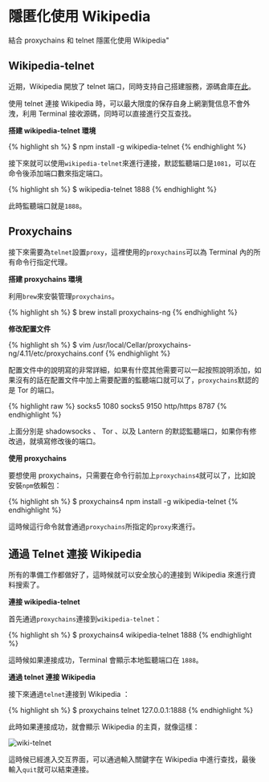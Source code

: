 # 隱匿化使用 Wikipedia 

結合 proxychains 和 telnet 隱匿化使用 Wikipedia"

## Wikipedia-telnet

近期，Wikipedia 開放了 telnet 端口，同時支持自己搭建服務，源碼倉庫[在此](https://github.com/)。

使用 telnet 連接 Wikipedia 時，可以最大限度的保存自身上網瀏覽信息不會外洩，利用 Terminal 接收源碼，同時可以直接進行交互查找。

**搭建 wikipedia-telnet 環境**

{% highlight sh %}
$ npm install -g wikipedia-telnet
{% endhighlight %}

接下來就可以使用`wikipedia-telnet`來進行連接，默認監聽端口是`1081`，可以在命令後添加端口數來指定端口。

{% highlight sh %}
$ wikipedia-telnet 1888
{% endhighlight %}

此時監聽端口就是`1888`。

## Proxychains

接下來需要為`telnet`設置`proxy`，這裡使用的`proxychains`可以為 Terminal 內的所有命令行指定代理。

**搭建 proxychains 環境**

利用`brew`來安裝管理`proxychains`。

{% highlight sh %}
$ brew install proxychains-ng
{% endhighlight %}

**修改配置文件**

{% highlight sh %}
$ vim /usr/local/Cellar/proxychains-ng/4.11/etc/proxychains.conf
{% endhighlight %}

配置文件中的說明寫的非常詳細，如果有什麼其他需要可以一起按照說明添加，如果沒有的話在配置文件中加上需要配置的監聽端口就可以了，`proxychains`默認的是 Tor 的端口。

{% highlight raw %}
socks5 1080
socks5 9150
http/https 8787
{% endhighlight %}

上面分別是 shadowsocks 、 Tor 、以及 Lantern 的默認監聽端口，如果你有修改過，就填寫修改後的端口。

**使用 proxychains**

要想使用 proxychains，只需要在命令行前加上`proxychains4`就可以了，比如說安裝`npm`依賴包：

{% highlight sh %}
$ proxychains4 npm install -g wikipedia-telnet
{% endhighlight %}

這時候這行命令就會通過`proxychains`所指定的`proxy`來進行。

## 通過 Telnet 連接 Wikipedia

所有的準備工作都做好了，這時候就可以安全放心的連接到 Wikipedia 來進行資料搜索了。

**連接 wikipedia-telnet**

首先通過`proxychains`連接到`wikipedia-telnet`：

{% highlight sh %}
$ proxychains4 wikipedia-telnet 1888
{% endhighlight %}

這時候如果連接成功，Terminal 會顯示本地監聽端口在 `1888`。

**通過 telnet 連接 Wikipedia**

接下來通過`telnet`連接到 Wikipedia ：

{% highlight sh %}
$ proxychains telnet 127.0.0.1:1888
{% endhighlight %}

此時如果連接成功，就會顯示 Wikipedia 的主頁，就像這樣：

![wiki-telnet](/img/blog/wiki-telnet.png)

這時候已經進入交互界面，可以通過輸入關鍵字在 Wikipedia 中進行查找，最後輸入`quit`就可以結束連接。



